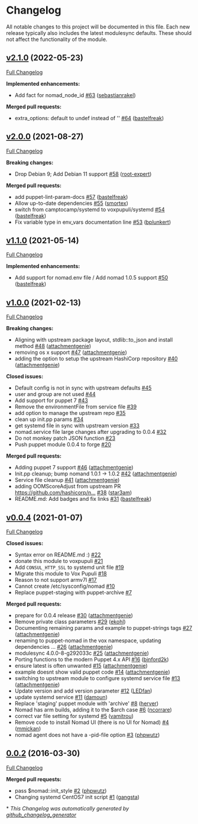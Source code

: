 # Changelog

All notable changes to this project will be documented in this file.
Each new release typically also includes the latest modulesync defaults.
These should not affect the functionality of the module.

## [v2.1.0](https://github.com/voxpupuli/puppet-nomad/tree/v2.1.0) (2022-05-23)

[Full Changelog](https://github.com/voxpupuli/puppet-nomad/compare/v2.0.0...v2.1.0)

**Implemented enhancements:**

- Add fact for nomad\_node\_id [\#63](https://github.com/voxpupuli/puppet-nomad/pull/63) ([sebastianrakel](https://github.com/sebastianrakel))

**Merged pull requests:**

- extra\_options: default to undef instead of '' [\#64](https://github.com/voxpupuli/puppet-nomad/pull/64) ([bastelfreak](https://github.com/bastelfreak))

## [v2.0.0](https://github.com/voxpupuli/puppet-nomad/tree/v2.0.0) (2021-08-27)

[Full Changelog](https://github.com/voxpupuli/puppet-nomad/compare/v1.1.0...v2.0.0)

**Breaking changes:**

- Drop Debian 9; Add Debian 11 support [\#58](https://github.com/voxpupuli/puppet-nomad/pull/58) ([root-expert](https://github.com/root-expert))

**Merged pull requests:**

- add puppet-lint-param-docs [\#57](https://github.com/voxpupuli/puppet-nomad/pull/57) ([bastelfreak](https://github.com/bastelfreak))
- Allow up-to-date dependencies [\#55](https://github.com/voxpupuli/puppet-nomad/pull/55) ([smortex](https://github.com/smortex))
- switch from camptocamp/systemd to voxpupuli/systemd [\#54](https://github.com/voxpupuli/puppet-nomad/pull/54) ([bastelfreak](https://github.com/bastelfreak))
- Fix variable type in env\_vars documentation line [\#53](https://github.com/voxpupuli/puppet-nomad/pull/53) ([bplunkert](https://github.com/bplunkert))

## [v1.1.0](https://github.com/voxpupuli/puppet-nomad/tree/v1.1.0) (2021-05-14)

[Full Changelog](https://github.com/voxpupuli/puppet-nomad/compare/v1.0.0...v1.1.0)

**Implemented enhancements:**

- Add support for nomad.env file / Add nomad 1.0.5 support [\#50](https://github.com/voxpupuli/puppet-nomad/pull/50) ([bastelfreak](https://github.com/bastelfreak))

## [v1.0.0](https://github.com/voxpupuli/puppet-nomad/tree/v1.0.0) (2021-02-13)

[Full Changelog](https://github.com/voxpupuli/puppet-nomad/compare/v0.0.4...v1.0.0)

**Breaking changes:**

- Aligning with upstream package layout, stdlib::to\_json and install method [\#48](https://github.com/voxpupuli/puppet-nomad/pull/48) ([attachmentgenie](https://github.com/attachmentgenie))
- removing os x  support [\#47](https://github.com/voxpupuli/puppet-nomad/pull/47) ([attachmentgenie](https://github.com/attachmentgenie))
- adding the option to setup the upstream HashiCorp repository [\#40](https://github.com/voxpupuli/puppet-nomad/pull/40) ([attachmentgenie](https://github.com/attachmentgenie))

**Closed issues:**

- Default config is not in sync with upstream defaults [\#45](https://github.com/voxpupuli/puppet-nomad/issues/45)
- user and group are not used [\#44](https://github.com/voxpupuli/puppet-nomad/issues/44)
- Add support for puppet 7 [\#43](https://github.com/voxpupuli/puppet-nomad/issues/43)
- Remove the environmentFile from service file [\#39](https://github.com/voxpupuli/puppet-nomad/issues/39)
- add option to manage the upstream repo [\#35](https://github.com/voxpupuli/puppet-nomad/issues/35)
- clean up init.pp params [\#34](https://github.com/voxpupuli/puppet-nomad/issues/34)
- get systemd file in sync with upstream version [\#33](https://github.com/voxpupuli/puppet-nomad/issues/33)
- nomad.service file large changes after upgrading to 0.0.4 [\#32](https://github.com/voxpupuli/puppet-nomad/issues/32)
- Do not monkey patch JSON function [\#23](https://github.com/voxpupuli/puppet-nomad/issues/23)
- Push puppet module 0.0.4 to forge [\#20](https://github.com/voxpupuli/puppet-nomad/issues/20)

**Merged pull requests:**

- Adding puppet 7 support [\#46](https://github.com/voxpupuli/puppet-nomad/pull/46) ([attachmentgenie](https://github.com/attachmentgenie))
- Init.pp cleanup; bump nomand 1.0.1 -\> 1.0.2 [\#42](https://github.com/voxpupuli/puppet-nomad/pull/42) ([attachmentgenie](https://github.com/attachmentgenie))
- Service file cleanup [\#41](https://github.com/voxpupuli/puppet-nomad/pull/41) ([attachmentgenie](https://github.com/attachmentgenie))
- adding OOMScoreAdjust from upstream PR https://github.com/hashicorp/n… [\#38](https://github.com/voxpupuli/puppet-nomad/pull/38) ([star3am](https://github.com/star3am))
- README.md: Add badges and fix links [\#31](https://github.com/voxpupuli/puppet-nomad/pull/31) ([bastelfreak](https://github.com/bastelfreak))

## [v0.0.4](https://github.com/voxpupuli/puppet-nomad/tree/v0.0.4) (2021-01-07)

[Full Changelog](https://github.com/voxpupuli/puppet-nomad/compare/0.0.2...v0.0.4)

**Closed issues:**

- Syntax error on README.md :\) [\#22](https://github.com/voxpupuli/puppet-nomad/issues/22)
- donate this module to voxpupuli [\#21](https://github.com/voxpupuli/puppet-nomad/issues/21)
- Add `CONSUL_HTTP_SSL` to systemd unit file [\#19](https://github.com/voxpupuli/puppet-nomad/issues/19)
- Migrate this module to Vox Pupuli [\#18](https://github.com/voxpupuli/puppet-nomad/issues/18)
- Reason to not support armv7l [\#17](https://github.com/voxpupuli/puppet-nomad/issues/17)
- Cannot create /etc/sysconfig/nomad [\#10](https://github.com/voxpupuli/puppet-nomad/issues/10)
- Replace puppet-staging with puppet-archive [\#7](https://github.com/voxpupuli/puppet-nomad/issues/7)

**Merged pull requests:**

- prepare for 0.0.4 release [\#30](https://github.com/voxpupuli/puppet-nomad/pull/30) ([attachmentgenie](https://github.com/attachmentgenie))
- Remove private class parameters [\#29](https://github.com/voxpupuli/puppet-nomad/pull/29) ([ekohl](https://github.com/ekohl))
- Documenting remaining params and example to puppet-strings tags [\#27](https://github.com/voxpupuli/puppet-nomad/pull/27) ([attachmentgenie](https://github.com/attachmentgenie))
- renaming to puppet-nomad in the vox namespace, updating dependencies … [\#26](https://github.com/voxpupuli/puppet-nomad/pull/26) ([attachmentgenie](https://github.com/attachmentgenie))
- modulesync 4.0.0-8-g292033c [\#25](https://github.com/voxpupuli/puppet-nomad/pull/25) ([attachmentgenie](https://github.com/attachmentgenie))
- Porting functions to the modern Puppet 4.x API [\#16](https://github.com/voxpupuli/puppet-nomad/pull/16) ([binford2k](https://github.com/binford2k))
- ensure latest is often unwanted [\#15](https://github.com/voxpupuli/puppet-nomad/pull/15) ([attachmentgenie](https://github.com/attachmentgenie))
- example doesnt show valid puppet code [\#14](https://github.com/voxpupuli/puppet-nomad/pull/14) ([attachmentgenie](https://github.com/attachmentgenie))
- switching to upstream module to configure systemd service file [\#13](https://github.com/voxpupuli/puppet-nomad/pull/13) ([attachmentgenie](https://github.com/attachmentgenie))
- Update version and add version parameter [\#12](https://github.com/voxpupuli/puppet-nomad/pull/12) ([LEDfan](https://github.com/LEDfan))
- update systemd service [\#11](https://github.com/voxpupuli/puppet-nomad/pull/11) ([damoun](https://github.com/damoun))
- Replace 'staging' puppet module with 'archive' [\#8](https://github.com/voxpupuli/puppet-nomad/pull/8) ([herver](https://github.com/herver))
- Nomad has arm builds, adding it to the $arch case [\#6](https://github.com/voxpupuli/puppet-nomad/pull/6) ([ncorrare](https://github.com/ncorrare))
- correct var file setting for systemd [\#5](https://github.com/voxpupuli/puppet-nomad/pull/5) ([vamitrou](https://github.com/vamitrou))
- Remove code to install Nomad UI \(there is no UI for Nomad\) [\#4](https://github.com/voxpupuli/puppet-nomad/pull/4) ([mmickan](https://github.com/mmickan))
- nomad agent does not have a -pid-file option [\#3](https://github.com/voxpupuli/puppet-nomad/pull/3) ([phpwutz](https://github.com/phpwutz))

## [0.0.2](https://github.com/voxpupuli/puppet-nomad/tree/0.0.2) (2016-03-30)

[Full Changelog](https://github.com/voxpupuli/puppet-nomad/compare/d7f26af180862351c719a15c532aa843d5323bb3...0.0.2)

**Merged pull requests:**

- pass $nomad::init\_style [\#2](https://github.com/voxpupuli/puppet-nomad/pull/2) ([phpwutz](https://github.com/phpwutz))
- Changing systemd CentOS7 init script [\#1](https://github.com/voxpupuli/puppet-nomad/pull/1) ([gangsta](https://github.com/gangsta))



\* *This Changelog was automatically generated by [github_changelog_generator](https://github.com/github-changelog-generator/github-changelog-generator)*
